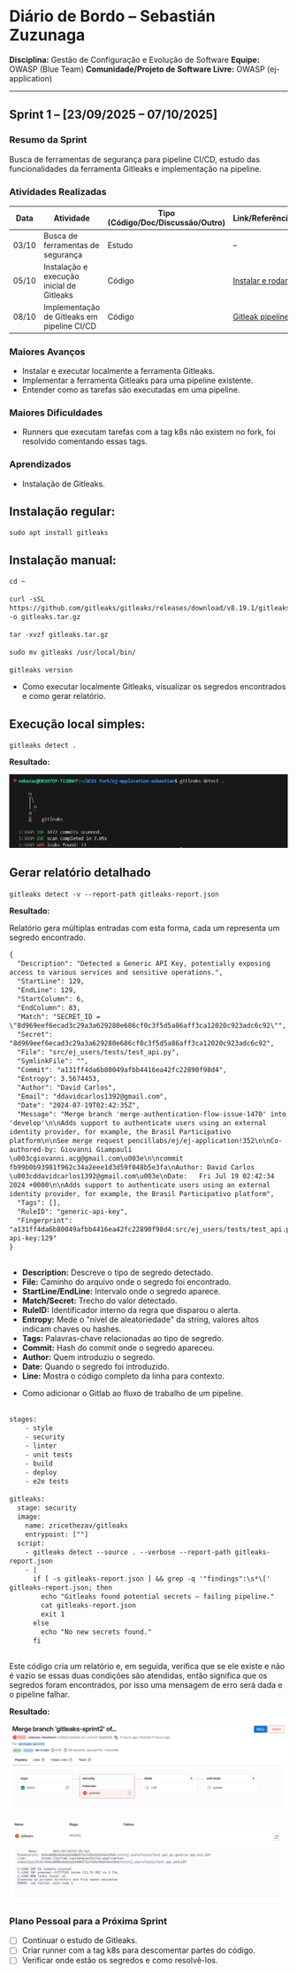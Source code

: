 # Diário de Bordo – Sebastián Zuzunaga

**Disciplina:** Gestão de Configuração e Evolução de Software
**Equipe:** OWASP (Blue Team)
**Comunidade/Projeto de Software Livre:** OWASP (ej-application)

---

## Sprint 1 – [23/09/2025 – 07/10/2025]

### Resumo da Sprint

Busca de ferramentas de segurança para pipeline CI/CD, estudo das funcionalidades da ferramenta Gitleaks e implementação na pipeline.

### Atividades Realizadas

| Data  | Atividade                                   | Tipo (Código/Doc/Discussão/Outro) | Link/Referência | Status    |
| ----- | ------------------------------------------- | --------------------------------- | --------------- | --------- |
| 03/10 | Busca de ferramentas de segurança            | Estudo                            | –               | Concluído |
| 05/10 | Instalação e execução inicial de Gitleaks | Código                            | [Instalar e rodar](https://devsecopsschool.com/blog/gitleaks-a-comprehensive-devsecops-tutorial/)   | Concluído |
| 08/10 | Implementação de Gitleaks em pipeline CI/CD      | Código                         | [Gitleak pipeline](https://dev.to/sirlawdin/secret-scanning-in-ci-pipelines-using-gitleaks-and-pre-commit-hook-1e3f)   | Concluído |

### Maiores Avanços

* Instalar e executar localmente a ferramenta Gitleaks.
* Implementar a ferramenta Gitleaks para uma pipeline existente.
* Entender como as tarefas são executadas em uma pipeline.

### Maiores Dificuldades

* Runners que executam tarefas com a tag k8s não existem no fork, foi resolvido comentando essas tags.

### Aprendizados

* Instalação de Gitleaks.

## Instalação regular:

```
sudo apt install gitleaks

```

## Instalação manual:

```
cd ~

curl -sSL https://github.com/gitleaks/gitleaks/releases/download/v8.19.1/gitleaks_8.19.1_linux_x64.tar.gz -o gitleaks.tar.gz

tar -xvzf gitleaks.tar.gz

sudo mv gitleaks /usr/local/bin/

gitleaks version

```
* Como executar localmente Gitleaks, visualizar os segredos encontrados e como gerar relatório.

## Execução local simples:

```
gitleaks detect .

```

**Resultado:**

![gitleak detect](../../imgs/gitleaks-detect.PNG)

## Gerar relatório detalhado

```
gitleaks detect -v --report-path gitleaks-report.json

```

**Resultado:**

Relatório gera múltiplas entradas com esta forma, cada um representa um segredo encontrado.

```
{
  "Description": "Detected a Generic API Key, potentially exposing access to various services and sensitive operations.",
  "StartLine": 129,
  "EndLine": 129,
  "StartColumn": 6,
  "EndColumn": 83,
  "Match": "SECRET_ID = \"8d969eef6ecad3c29a3a629280e686cf0c3f5d5a86aff3ca12020c923adc6c92\"",
  "Secret": "8d969eef6ecad3c29a3a629280e686cf0c3f5d5a86aff3ca12020c923adc6c92",
  "File": "src/ej_users/tests/test_api.py",
  "SymlinkFile": "",
  "Commit": "a131ff4da6b80049afbb4416ea42fc22890f98d4",
  "Entropy": 3.5674453,
  "Author": "David Carlos",
  "Email": "ddavidcarlos1392@gmail.com",
  "Date": "2024-07-19T02:42:35Z",
  "Message": "Merge branch 'merge-authentication-flow-issue-1470' into 'develop'\n\nAdds support to authenticate users using an external identity provider, for example, the Brasil Participativo platform\n\nSee merge request pencillabs/ej/ej-application!352\n\nCo-authored-by: Giovanni Giampauli \u003cgiovanni.acg@gmail.com\u003e\n\ncommit fb99b0b93981f962c34a2eee1d3d59f048b5e3fa\nAuthor: David Carlos \u003cddavidcarlos1392@gmail.com\u003e\nDate:   Fri Jul 19 02:42:34 2024 +0000\n\nAdds support to authenticate users using an external identity provider, for example, the Brasil Participativo platform",
  "Tags": [],
  "RuleID": "generic-api-key",
  "Fingerprint": "a131ff4da6b80049afbb4416ea42fc22890f98d4:src/ej_users/tests/test_api.py:generic-api-key:129"
}


```

- **Description:** Descreve o tipo de segredo detectado.
- **File:** Caminho do arquivo onde o segredo foi encontrado.
- **StartLine/EndLine:** Intervalo onde o segredo aparece.
- **Match/Secret:** Trecho do valor detectado.
- **RuleID:** Identificador interno da regra que disparou o alerta.
- **Entropy:** Mede o "nível de aleatoriedade" da string, valores altos indicam chaves ou hashes.
- **Tags:** Palavras-chave relacionadas ao tipo de segredo.
- **Commit:** Hash do commit onde o segredo apareceu.
- **Author:** Quem introduziu o segredo.
- **Date:** Quando o segredo foi introduzido.
- **Line:** Mostra o código completo da linha para contexto.

* Como adicionar o Gitlab ao fluxo de trabalho de um pipeline.

```

stages:
    - style
    - security
    - linter
    - unit tests
    - build
    - deploy
    - e2e tests

gitleaks:
  stage: security
  image:
    name: zricethezav/gitleaks
    entrypoint: [""]
  script: 
    - gitleaks detect --source . --verbose --report-path gitleaks-report.json
    - |
      if [ -s gitleaks-report.json ] && grep -q '"findings":\s*\[' gitleaks-report.json; then
        echo "Gitleaks found potential secrets — failing pipeline."
        cat gitleaks-report.json
        exit 1
      else
        echo "No new secrets found."
      fi


```

Este código cria um relatório e, em seguida, verifica que se ele existe e não é vazio se essas duas condições são atendidas, então significa que os segredos foram encontrados, por isso uma mensagem de erro será dada e o pipeline falhar.

**Resultado:**

![gitleak pipeline](../../imgs/gitleaks-pipeline.PNG)

![gitleak job](../../imgs/gitleaks-job.PNG)

### Plano Pessoal para a Próxima Sprint

* [ ] Continuar o estudo de Gitleaks.
* [ ] Criar runner com a tag k8s para descomentar partes do código.
* [ ] Verificar onde estão os segredos e como resolvê-los.